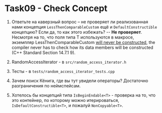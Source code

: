 # Task09 - Check Concept

1. Ответьте на каверзный вопрос – не проверяет ли реализованная нами концепция
    `LessThenComparableCustom` ещё и `DefaultConstructible` концепцию? Если да, то как этого
  избежать? -- **Не проверяет**. Несмотря на то, что поля типа T используются в макросе, экземпляр  LessThenComparableCustom<T> 
  [will never be constructed](https://www.boost.org/doc/libs/1_68_0/libs/concept_check/creating_concepts.htm), 
 the compiler never has to check how its data members will be constructed (C++ Standard Section 14.7.1 9).
 
2. RandomAccessIterator - в `src/random_access_iterator.h`
3. Тесты - в `tests/random_access_iterator_tests.cpp`
4. Зачем поиск Кёнига, где вы тут увидели операторы? Достаточно разграничения по неймспейсам.
5. Хотелось бы концепций типа `IsBeginEndable<T>` - проверка на то, что это контейнер, по которому можно
 итерироваться, `IsDefaultConstructible<T>`, и пожалуй `NonCopyable<T>`. 
 
